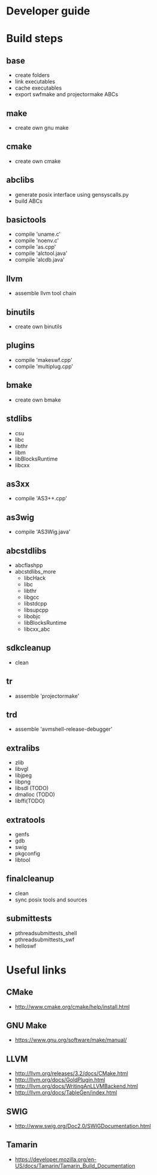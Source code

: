 Developer guide
===============

# Build steps

## base

* create folders
* link executables
* cache executables
* export swfmake and projectormake ABCs

## make

* create own gnu make

## cmake

* create own cmake

## abclibs

* generate posix interface using gensyscalls.py
* build ABCs

## basictools

* compile 'uname.c'
* compile 'noenv.c'
* compile 'as.cpp'
* compile 'alctool.java'
* compile 'alcdb.java'

## llvm

* assemble llvm tool chain

## binutils

* create own binutils

## plugins

* compile 'makeswf.cpp'
* compile 'multiplug.cpp'

## bmake

* create own bmake

## stdlibs

* csu
* libc
* libthr
* libm
* libBlocksRuntime
* libcxx

## as3xx

* compile 'AS3++.cpp'

## as3wig

* compile 'AS3Wig.java'

## abcstdlibs

* abcflashpp 
* abcstdlibs_more
  * libcHack
  * libc
  * libthr
  * libgcc
  * libstdcpp
  * libsupcpp
  * libobjc
  * libBlocksRuntime
  * libcxx_abc

## sdkcleanup

* clean

## tr

* assemble 'projectormake'

## trd

* assemble 'avmshell-release-debugger'

## extralibs

* zlib 
* libvgl 
* libjpeg 
* libpng 
* libsdl (TODO)
* dmalloc (TODO)
* libffi(TODO)

## extratools

* genfs 
* gdb 
* swig 
* pkgconfig 
* libtool

## finalcleanup

* clean
* sync posix tools and sources

## submittests

* pthreadsubmittests_shell 
* pthreadsubmittests_swf 
* helloswf 


# Useful links

## CMake

* http://www.cmake.org/cmake/help/install.html

## GNU Make

* https://www.gnu.org/software/make/manual/

## LLVM

* http://llvm.org/releases/3.2/docs/CMake.html
* http://llvm.org/docs/GoldPlugin.html
* http://llvm.org/docs/WritingAnLLVMBackend.html
* http://llvm.org/docs/TableGen/index.html

## SWIG

* http://www.swig.org/Doc2.0/SWIGDocumentation.html

## Tamarin

* https://developer.mozilla.org/en-US/docs/Tamarin/Tamarin_Build_Documentation

